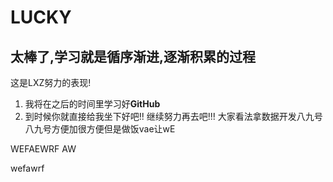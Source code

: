 # LUCKY
## 太棒了,学习就是循序渐进,逐渐积累的过程
这是LXZ努力的表现!
1. 我将在之后的时间里学习好**GitHub**
2. 到时候你就直接给我坐下好吧!!
继续努力再去吧!!!
大家看法拿数据开发八九号八九号方便加很方便但是做饭vae让wE

WEFAEWRF
AW

 wefawrf
